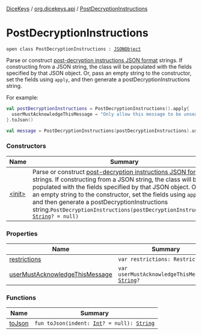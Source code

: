 [DiceKeys](../../index.md) / [org.dicekeys.api](../index.md) / [PostDecryptionInstructions](./index.md)

# PostDecryptionInstructions

`open class PostDecryptionInstructions : `[`JSONObject`](https://developer.android.com/reference/org/json/JSONObject.html)

Parse or construct
[post-decryption instructions JSON format](https://dicekeys.github.io/seeded-crypto/post_decryption_instructions_format.html)
strings. If constructing from a JSON string, the class will be populated with the fields
specified by that JSON object.  Or, pass an empty string to the constructor, set the
fields using `apply`, and then generate a postDecryptionInstructions string.

For example:

``` kotlin
val postDecryptionInstructions = PostDecryptionInstructions().apply{
  userMustAcknowledgeThisMessage = "Only allow this message to be unsealed if you want to spoilers for season 6."
}.toJson()

val message = PostDecryptionInstructions(postDecryptionInstructions).userMustAcknowledgeThisMessage
```

### Constructors

| Name | Summary |
|---|---|
| [&lt;init&gt;](-init-.md) | Parse or construct [post-decryption instructions JSON format](https://dicekeys.github.io/seeded-crypto/post_decryption_instructions_format.html) strings. If constructing from a JSON string, the class will be populated with the fields specified by that JSON object.  Or, pass an empty string to the constructor, set the fields using `apply`, and then generate a postDecryptionInstructions string.`PostDecryptionInstructions(postDecryptionInstructions: `[`String`](https://kotlinlang.org/api/latest/jvm/stdlib/kotlin/-string/index.html)`? = null)` |

### Properties

| Name | Summary |
|---|---|
| [restrictions](restrictions.md) | `var restrictions: Restrictions?` |
| [userMustAcknowledgeThisMessage](user-must-acknowledge-this-message.md) | `var userMustAcknowledgeThisMessage: `[`String`](https://kotlinlang.org/api/latest/jvm/stdlib/kotlin/-string/index.html)`?` |

### Functions

| Name | Summary |
|---|---|
| [toJson](to-json.md) | `fun toJson(indent: `[`Int`](https://kotlinlang.org/api/latest/jvm/stdlib/kotlin/-int/index.html)`? = null): `[`String`](https://kotlinlang.org/api/latest/jvm/stdlib/kotlin/-string/index.html) |
